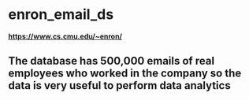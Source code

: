 # enron_email_ds

**https://www.cs.cmu.edu/~enron/**

## The database has 500,000 emails of real employees who worked in the company so the data is very useful to perform data analytics

